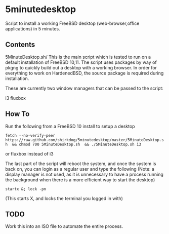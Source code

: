 5minutedesktop
==========

Script to install a working FreeBSD desktop (web-browser,office applications) in 5 minutes.

Contents
---------------------------------

5MinuteDesktop.sh/
  This is the main script which is tested to run on a default installation of FreeBSD 10,11. The
  script uses packages by way of pkgng to quickly build out a desktop with a working browser.
  In order for everything to work on HardenedBSD, the source package is required during installation.

  These are currently two window managers that can be passed to the script:
  
  i3
  fluxbox

How To
---------------------------------
  Run the following from a FreeBSD 10 install to setup a desktop
  
  `fetch --no-verify-peer https://raw.github.com/shirkdog/5minutedesktop/master/5MinuteDesktop.sh  && chmod 700 5MinuteDesktop.sh  && ./5MinuteDesktop.sh i3`
  
  or fluxbox instead of i3

  The last part of the script will reboot the system, and once the system is back on, you can login as a regular user and type the following (Note: a display manager is not used, as it is unnecessary to have a process running the background when there is a more efficient way to start the desktop)
  
  `startx &; lock -pn`

  (This starts X, and locks the terminal you logged in with)


TODO
---------------------------------
  Work this into an ISO file to automate the entire process.

